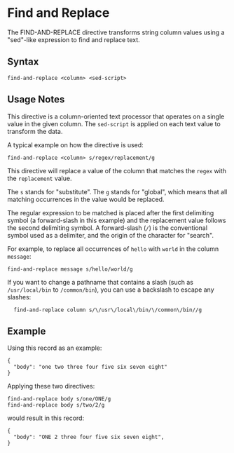 # Find and Replace

The FIND-AND-REPLACE directive transforms string column values using a "sed"-like
expression to find and replace text.


## Syntax
```
find-and-replace <column> <sed-script>
```


## Usage Notes

This directive is a column-oriented text processor that operates on a single value in the given column.
The `sed-script` is applied on each text value to transform the data.

A typical example on how the directive is used:
```
find-and-replace <column> s/regex/replacement/g
```

This directive will replace a value of the column that matches the `regex`
with the `replacement` value.

The `s` stands for "substitute". The `g` stands for "global", which means that all matching
occurrences in the value would be replaced.

The regular expression to be matched is placed after the first delimiting symbol (a
forward-slash in this example) and the replacement value follows the second delimiting
symbol. A forward-slash (`/`) is the conventional symbol used as a delimiter, and the
origin of the character for "search".

For example, to replace all occurrences of `hello` with `world` in the column `message`:
```
find-and-replace message s/hello/world/g
```

If you want to change a pathname that contains a slash (such as `/usr/local/bin` to
`/common/bin`), you can use a backslash to escape any slashes:
```
  find-and-replace column s/\/usr\/local\/bin/\/common\/bin//g
```


## Example

Using this record as an example:
```
{
  "body": "one two three four five six seven eight"
}
```

Applying these two directives:
```
find-and-replace body s/one/ONE/g
find-and-replace body s/two/2/g
```

would result in this record:
```
{
  "body": "ONE 2 three four five six seven eight",
}
```

